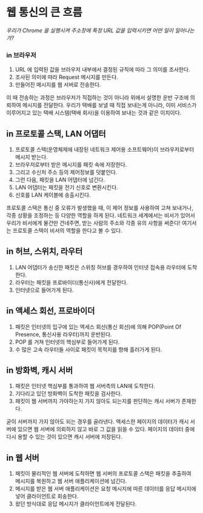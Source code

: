 # 웹 통신의 큰 흐름
*우리가 Chrome 을 실행시켜 주소창에 특정 URL 값을 입력시키면 어떤 일이 일어나는가?*

### in 브라우저
  1. URL 에 입력된 값을 브라우저 내부에서 결정된 규칙에 따라 그 의미를 조사한다.
  2. 조사된 의미에 따라 Request 메시지를 만든다.
  3. 만들어진 메시지를 웹 서버로 전송한다.

이 때 전송하는 과정은 브라우저가 직접하는 것이 아니라 위에서 설명한 운반 구조에 의뢰하여 메시지를 전달한다.
우리가 택배를 보낼 때 직접 보내는게 아니라, 이미 서비스가 이루어지고 있는 택배 시스템(택배 회사)을 이용하여 보내는 것과 같은 이치이다.

## in 프로토콜 스택, LAN 어댑터
  1. 프로토콜 스택(운영체제에 내장된 네트워크 제어용 소프트웨어)이 브라우저로부터 메시지 받는다.
  2. 브라우저로부터 받은 메시지를 패킷 속에 저장한다.
  3. 그리고 수신처 주소 등의 제어정보를 덧붙인다.
  4. 그런 다음, 패킷을 LAN 어댑터에 넘긴다.
  5. LAN 어댑터는 패킷을 전기 신호로 변환시킨다.
  6. 신호를 LAN 케이블에 송출시킨다.

프로토콜 스택은 통신 중 오류가 발생했을 때, 이 제어 정보를 사용하여 고쳐 보내거나, 각종 상황을 조정하는 등 다양한 역할을 하게 된다.
네트워크 세계에서는 비서가 있어서 우리가 비서에게 물건만 건네주면, 받는 사람의 주소와 각종 유의 사항을 써준다!
여기서는 프로토콜 스택이 비서의 역할을 한다고 볼 수 있다.

## in 허브, 스위치, 라우터
  1. LAN 어댑터가 송신한 패킷은 스위칭 허브를 경우하여 인터넷 접속용 라우터에 도착한다.
  2. 라우터는 패킷을 프로바이더(통신사)에게 전달한다.
  3. 인터넷으로 들어가게 된다.

## in 액세스 회선, 프로바이더
  1. 패킷은 인터넷의 입구에 있는 액세스 회선(통신 회선)에 의해 POP(Point Of Presence, 통신사용 라우터)까지 운반된다.
  2. POP 를 거쳐 인터넷의 핵심부로 들어가게 된다.
  3. 수 많은 고속 라우터들 사이로 패킷이 목적지를 향해 흘러가게 된다.

## in 방화벽, 캐시 서버
  1. 패킷은 인터넷 핵심부를 통과하여 웹 서버측의 LAN에 도착한다.
  2. 기다리고 있던 방화벽이 도착한 패킷을 검사한다.
  3. 패킷이 웹 서버까지 가야하는지 가지 않아도 되는지를 판단하는 캐시 서버가 존재한다.

굳이 서버까지 가지 않아도 되는 경우를 골라낸다. 액세스한 페이지의 데이터가 캐시 서버에 있으면 웹 서버에 의뢰하지 않고 바로 그 값을 읽을 수 있다. 페이지의 데이터 중에 다시 용할 수 있는 것이 있으면 캐시 서버에 저장된다.

## in 웹 서버
  1. 패킷이 물리적인 웹 서버에 도착하면 웹 서버의 프로토콜 스택은 패킷을 추출하여 메시지를 복원하고 웹 서버 애플리케이션에 넘긴다.
  2. 메시지를 받은 웹 서버 애플리케이션은 요청 메시지에 따른 데이터를 응답 메시지에 넣어 클라이언트로 회송한다.
  3. 왔던 방식대로 응답 메시지가 클라이언트에게 전달된다.
